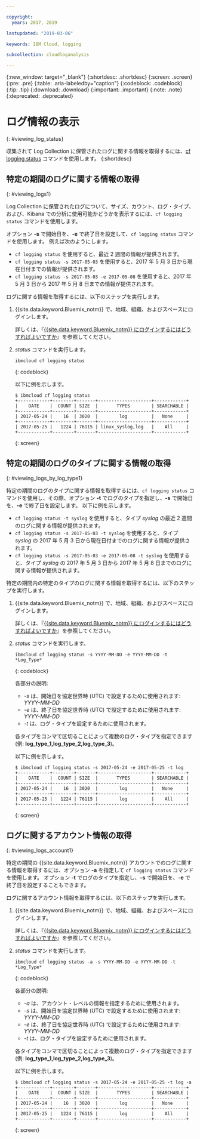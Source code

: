 ```yaml
---

copyright:
  years: 2017, 2019

lastupdated: "2019-03-06"

keywords: IBM Cloud, logging

subcollection: cloudloganalysis

---
```


{:new_window: target="_blank"}
{:shortdesc: .shortdesc}
{:screen: .screen}
{:pre: .pre}
{:table: .aria-labeledby="caption"}
{:codeblock: .codeblock}
{:tip: .tip}
{:download: .download}
{:important: .important}
{:note: .note}
{:deprecated: .deprecated}

# ログ情報の表示
{: #viewing_log_status}

収集されて Log Collection に保管されたログに関する情報を取得するには、[cf logging status](/docs/services/CloudLogAnalysis/reference?topic=cloudloganalysis-logging_cli#status1) コマンドを使用します。
{:shortdesc}

## 特定の期間のログに関する情報の取得
{: #viewing_logs1}

Log Collection に保管されたログについて、サイズ、カウント、ログ・タイプ、および、Kibana での分析に使用可能かどうかを表示するには、`cf logging status` コマンドを使用します。 

オプション **-s** で開始日を、**-e** で終了日を設定して、`cf logging status` コマンドを使用します。 例えば次のようにします。

* `cf logging status` を使用すると、最近 2 週間の情報が提供されます。
* `cf logging status -s 2017-05-03` を使用すると、2017 年 5 月 3 日から現在日付までの情報が提供されます。
* `cf logging status -s 2017-05-03 -e 2017-05-08` を使用すると、2017 年 5 月 3 日から 2017 年 5 月 8 日までの情報が提供されます。 

ログに関する情報を取得するには、以下のステップを実行します。

1. {{site.data.keyword.Bluemix_notm}} で、地域、組織、およびスペースにログインします。 

    詳しくは、『[{{site.data.keyword.Bluemix_notm}} にログインするにはどうすればよいですか](/docs/services/CloudLogAnalysis/qa?topic=cloudloganalysis-cli_qa#login)』を参照してください。
    
2. *status* コマンドを実行します。

    ```
    ibmcloud cf logging status
    ```
    {: codeblock}
    
    以下に例を示します。
    
    ```
    $ ibmcloud cf logging status
    +------------+--------+-------+--------------------+------------+
    |    DATE    |  COUNT | SIZE  |       TYPES        | SEARCHABLE |
    +------------+--------+-------+--------------------+------------+
    | 2017-05-24 |    16  | 3020  |        log         |   None     |
    +------------+--------+-------+--------------------+------------+
    | 2017-05-25 |   1224 | 76115 | linux_syslog,log   |    All     |
    +------------+--------+-------+--------------------+------------+
    ```
    {: screen}


## 特定の期間のログのタイプに関する情報の取得
{: #viewing_logs_by_log_type1}

特定の期間のログのタイプに関する情報を取得するには、`cf logging status` コマンドを使用し、その際、オプション **-t** でログのタイプを指定し、**-s** で開始日を、**-e** で終了日を設定します。 以下に例を示します。

* `cf logging status -t syslog` を使用すると、タイプ *syslog* の最近 2 週間のログに関する情報が提供されます。
* `cf logging status -s 2017-05-03 -t syslog` を使用すると、タイプ *syslog* の 2017 年 5 月 3 日から現在日付までのログに関する情報が提供されます。
* `cf logging status -s 2017-05-03 -e 2017-05-08 -t syslog` を使用すると、タイプ *syslog* の 2017 年 5 月 3 日から 2017 年 5 月 8 日までのログに関する情報が提供されます。 

特定の期間内の特定のタイプのログに関する情報を取得するには、以下のステップを実行します。

1. {{site.data.keyword.Bluemix_notm}} で、地域、組織、およびスペースにログインします。 

    詳しくは、『[{{site.data.keyword.Bluemix_notm}} にログインするにはどうすればよいですか](/docs/services/CloudLogAnalysis/qa?topic=cloudloganalysis-cli_qa#login)』を参照してください。
    
2. *status* コマンドを実行します。

    ```
    ibmcloud cf logging status -s YYYY-MM-DD -e YYYY-MM-DD -t *Log_Type*
    ```
    {: codeblock}
    
    各部分の説明:
    
    * *-s* は、開始日を協定世界時 (UTC) で設定するために使用されます: *YYYY-MM-DD*
    * *-e* は、終了日を協定世界時 (UTC) で設定するために使用されます: *YYYY-MM-DD*
    * *-t* は、ログ・タイプを設定するために使用されます。
    
    各タイプをコンマで区切ることによって複数のログ・タイプを指定できます (例: **log_type_1,log_type_2,log_type_3**)。 
    
    以下に例を示します。
    
    ```
    $ ibmcloud cf logging status -s 2017-05-24 -e 2017-05-25 -t log
    +------------+--------+-------+--------------------+------------+
    |    DATE    |  COUNT | SIZE  |       TYPES        | SEARCHABLE |
    +------------+--------+-------+--------------------+------------+
    | 2017-05-24 |    16  | 3020  |        log         |   None     |
    +------------+--------+-------+--------------------+------------+
    | 2017-05-25 |   1224 | 76115 |        log         |    All     |
    +------------+--------+-------+--------------------+------------+
    ```
    {: screen}



## ログに関するアカウント情報の取得
{: #viewing_logs_account1}

特定の期間の {{site.data.keyword.Bluemix_notm}} アカウントでのログに関する情報を取得するには、オプション **-a** を指定して `cf logging status` コマンドを使用します。 オプション **-t** でログのタイプを指定し、**-s** で開始日を、**-e** で終了日を設定することもできます。 

ログに関するアカウント情報を取得するには、以下のステップを実行します。

1. {{site.data.keyword.Bluemix_notm}} で、地域、組織、およびスペースにログインします。 

    詳しくは、『[{{site.data.keyword.Bluemix_notm}} にログインするにはどうすればよいですか](/docs/services/CloudLogAnalysis/qa?topic=cloudloganalysis-cli_qa#login)』を参照してください。
    
2. *status* コマンドを実行します。

    ```
    ibmcloud cf logging status -a -s YYYY-MM-DD -e YYYY-MM-DD -t *Log_Type*
    ```
    {: codeblock}
    
    各部分の説明:
    
    * *-a* は、アカウント・レベルの情報を指定するために使用されます。
    * *-s* は、開始日を協定世界時 (UTC) で設定するために使用されます: *YYYY-MM-DD*
    * *-e* は、終了日を協定世界時 (UTC) で設定するために使用されます: *YYYY-MM-DD*
    * *-t* は、ログ・タイプを設定するために使用されます。
    

    各タイプをコンマで区切ることによって複数のログ・タイプを指定できます (例: **log_type_1,log_type_2,log_type_3**)。 
 
    以下に例を示します。
    
    ```
    $ ibmcloud cf logging status -s 2017-05-24 -e 2017-05-25 -t log -a
    +------------+--------+-------+--------------------+------------+
    |    DATE    |  COUNT | SIZE  |       TYPES        | SEARCHABLE |
    +------------+--------+-------+--------------------+------------+
    | 2017-05-24 |    16  | 3020  |        log         |   None     |
    +------------+--------+-------+--------------------+------------+
    | 2017-05-25 |   1224 | 76115 |        log         |    All     |
    +------------+--------+-------+--------------------+------------+
    ```
    {: screen}














